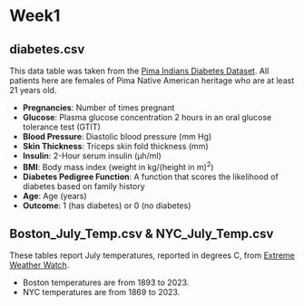 # Week1
## diabetes.csv
This data table was taken from the [Pima Indians Diabetes Dataset]([url](https://www.kaggle.com/datasets/uciml/pima-indians-diabetes-database)). All patients here are females of Pima Native American heritage who are at least 21 years old.

- **Pregnancies**: Number of times pregnant
- **Glucose**: Plasma glucose concentration 2 hours in an oral glucose tolerance test (GTIT)
- **Blood Pressure**: Diastolic blood pressure (mm Hg)
- **Skin Thickness**: Triceps skin fold thickness (mm)
- **Insulin**: 2-Hour serum insulin (µh/ml)
- **BMI**: Body mass index (weight in kg/(height in m)$^2$)
- **Diabetes Pedigree Function**: A function that scores the likelihood of diabetes based on family history
- **Age**: Age (years)
- **Outcome**: 1 (has diabetes) or 0 (no diabetes)

## Boston_July_Temp.csv & NYC_July_Temp.csv
These tables report July temperatures, reported in degrees C, from [Extreme Weather Watch]([url](https://www.extremeweatherwatch.com/)https://www.extremeweatherwatch.com/).

- Boston temperatures are from 1893 to 2023.
- NYC temperatures are from 1869 to 2023.

